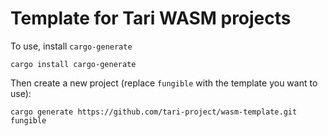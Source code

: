 # Template for Tari WASM projects

To use, install `cargo-generate`

```
cargo install cargo-generate
```

Then create a new project (replace `fungible` with the template you want to use):
```
cargo generate https://github.com/tari-project/wasm-template.git fungible
```
